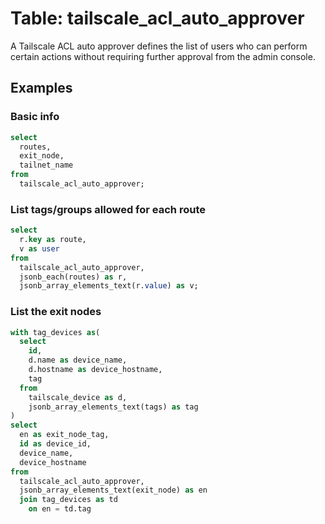 # Table: tailscale_acl_auto_approver

A Tailscale ACL auto approver defines the list of users who can perform certain actions without requiring further approval from the admin console.

## Examples

### Basic info

```sql
select
  routes,
  exit_node,
  tailnet_name
from
  tailscale_acl_auto_approver;
```

### List tags/groups allowed for each route

``` sql
select 
  r.key as route,
  v as user
from
  tailscale_acl_auto_approver,
  jsonb_each(routes) as r,
  jsonb_array_elements_text(r.value) as v;
```

### List the exit nodes

```sql
with tag_devices as(
  select
    id,
    d.name as device_name, 
    d.hostname as device_hostname,
    tag
  from
    tailscale_device as d,
    jsonb_array_elements_text(tags) as tag
)
select
  en as exit_node_tag,
  id as device_id,
  device_name, 
  device_hostname
from
  tailscale_acl_auto_approver,
  jsonb_array_elements_text(exit_node) as en
  join tag_devices as td
    on en = td.tag
```